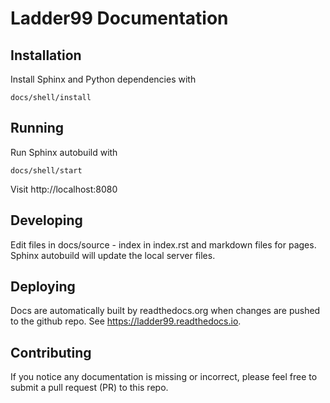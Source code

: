 # Ladder99 Documentation

## Installation

Install Sphinx and Python dependencies with

    docs/shell/install


## Running

Run Sphinx autobuild with

    docs/shell/start

Visit http://localhost:8080


## Developing

Edit files in docs/source - index in index.rst and markdown files for pages. Sphinx autobuild will update the local server files.


## Deploying

Docs are automatically built by readthedocs.org when changes are pushed to the github repo. See https://ladder99.readthedocs.io.


## Contributing

If you notice any documentation is missing or incorrect, please feel free to submit a pull request (PR) to this repo.
